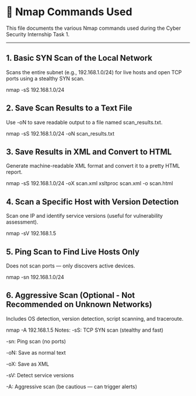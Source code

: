 # 🧪 Nmap Commands Used

This file documents the various Nmap commands used during the Cyber Security Internship Task 1.

---

## 1. Basic SYN Scan of the Local Network
Scans the entire subnet (e.g., 192.168.1.0/24) for live hosts and open TCP ports using a stealthy SYN scan.

nmap -sS 192.168.1.0/24

## 2. Save Scan Results to a Text File
Use -oN to save readable output to a file named scan_results.txt.

nmap -sS 192.168.1.0/24 -oN scan_results.txt

## 3. Save Results in XML and Convert to HTML
Generate machine-readable XML format and convert it to a pretty HTML report.

nmap -sS 192.168.1.0/24 -oX scan.xml
xsltproc scan.xml -o scan.html

## 4. Scan a Specific Host with Version Detection
Scan one IP and identify service versions (useful for vulnerability assessment).

nmap -sV 192.168.1.5

## 5. Ping Scan to Find Live Hosts Only
Does not scan ports — only discovers active devices.

nmap -sn 192.168.1.0/24

## 6. Aggressive Scan (Optional - Not Recommended on Unknown Networks)
Includes OS detection, version detection, script scanning, and traceroute.


nmap -A 192.168.1.5
Notes:
-sS: TCP SYN scan (stealthy and fast)

-sn: Ping scan (no ports)

-oN: Save as normal text

-oX: Save as XML

-sV: Detect service versions

-A: Aggressive scan (be cautious — can trigger alerts)
